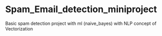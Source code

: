 # Spam_Email_detection_miniproject
Basic spam detection project with ml (naive_bayes) with NLP concept of Vectorization  

